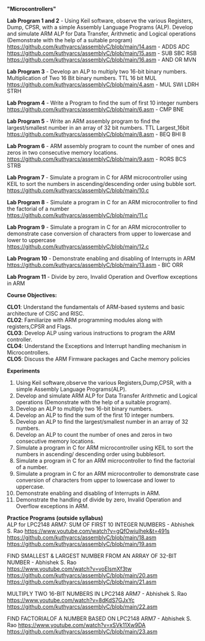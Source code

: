 **"Microcontrollers"**  

**Lab Program 1 and 2** - Using Keil software, observe the various Registers, Dump, CPSR, with a simple Assembly Language Programs (ALP). Develop and simulate ARM ALP for Data Transfer, Arithmetic and Logical operations (Demonstrate with the help of a suitable program)   
https://github.com/kuthyarcs/assemblyC/blob/main/14.asm - ADDS ADC    
https://github.com/kuthyarcs/assemblyC/blob/main/15.asm - SUB SBC RSB  
https://github.com/kuthyarcs/assemblyC/blob/main/16.asm - AND OR MVN   


**Lab Program 3** - Develop an ALP to multiply two 16-bit binary numbers. Multiplication of Two 16 Bit binary numbers. TTL 16 bit MUL     
https://github.com/kuthyarcs/assemblyC/blob/main/4.asm - MUL SWI LDRH STRH   


**Lab Program 4** - Write a Program to find the sum of first 10 integer numbers   
https://github.com/kuthyarcs/assemblyC/blob/main/6.asm - CMP BNE   

**Lab Program 5** - Write an ARM assembly program to find the largest/smallest number in an array of 32 bit numbers. TTL Largest_16bit   
https://github.com/kuthyarcs/assemblyC/blob/main/8.asm - BEQ BHI B   


**Lab Program 6** - ARM assembly program to count the number of ones and zeros in two consecutive memory locations.   
https://github.com/kuthyarcs/assemblyC/blob/main/9.asm - RORS BCS STRB  


**Lab Program 7** - Simulate a program in C for ARM microcontroller using KEIL to sort the numbers in ascending/descending order using bubble sort.   
https://github.com/kuthyarcs/assemblyC/blob/main/10.c 


**Lab Program 8** - Simulate a program in C for an ARM microcontroller to find the factorial of a number   
https://github.com/kuthyarcs/assemblyC/blob/main/11.c   


**Lab Program 9** - Simulate a program in C for an ARM microcontroller to demonstrate case conversion of characters from upper to lowercase and lower to uppercase    
https://github.com/kuthyarcs/assemblyC/blob/main/12.c   


**Lab Program 10** - Demonstrate enabling and disabling of Interrupts in ARM    
https://github.com/kuthyarcs/assemblyC/blob/main/13.asm - BIC ORR 


**Lab Program 11** - Divide by zero, Invalid Operation and Overflow exceptions in ARM   



**Course Objectives:**  

 **CLO1**: Understand the fundamentals of ARM-based systems and basic architecture of CISC and RISC.   
 **CLO2**: Familiarize with ARM programming modules along with registers,CPSR and Flags.   
 **CLO3**: Develop ALP using various instructions to program the ARM controller.   
 **CLO4**: Understand the Exceptions and Interrupt handling mechanism in Microcontrollers.   
 **CLO5**: Discuss the ARM Firmware packages and Cache memory policies   


 **Experiments**   
 1. Using Keil software,observe the various Registers,Dump,CPSR, with a simple Assembly Language Programs(ALP).   
 2. Develop and simulate ARM ALP for Data Transfer Arithmetic and Logical operations (Demonstrate with the help of a suitable program).      
 3. Develop an ALP to multiply two 16-bit binary numbers.   
 4. Develop an ALP to find the sum of the first 10 integer numbers.   
 5. Develop an ALP to find the largest/smallest number in an array of 32 numbers.   
 6. Develop an ALP to count the number  of ones and zeros in two consecutive memory locations.      
 7. Simulate a program in C for ARM microcontroller using KEIL to sort the numbers in ascending/ descending order using bubblesort.   
 8. Simulate a program in C for an ARM microcontroller to find the factorial of a number.   
 9. Simulate a program in C for an ARM microcontroller to demonstrate case  conversion of characters from upper to lowercase and lower to uppercase.   
 10. Demonstrate enabling and disabling of Interrupts in  ARM.   
 11. Demonstrate the handling of divide by zero, Invalid Operation and Overflow exceptions in ARM.   

 **Practice Programs (outside syllabus)**   
 ALP for LPC2148 ARM7: SUM OF FIRST 10 INTEGER NUMBERS - Abhishek S. Rao  https://www.youtube.com/watch?v=gQfOwiuIhek&t=491s   
https://github.com/kuthyarcs/assemblyC/blob/main/18.asm   
https://github.com/kuthyarcs/assemblyC/blob/main/19.asm   

FIND SMALLEST & LARGEST NUMBER FROM AN ARRAY OF 32-BIT NUMBER - Abhishek S. Rao   
https://www.youtube.com/watch?v=voElsmXf3tw   
 https://github.com/kuthyarcs/assemblyC/blob/main/20.asm   
 https://github.com/kuthyarcs/assemblyC/blob/main/21.asm    


MULTIPLY TWO 16-BIT NUMBERS IN LPC2148 ARM7 - Abhishek S. Rao
https://www.youtube.com/watch?v=8dKdS7GJxYc   
https://github.com/kuthyarcs/assemblyC/blob/main/22.asm    

FIND FACTORIALOF A NUMBER BASED ON LPC2148 ARM7 - Abhishek S. Rao
https://www.youtube.com/watch?v=xSVk11Xw9DA    
https://github.com/kuthyarcs/assemblyC/blob/main/23.asm    